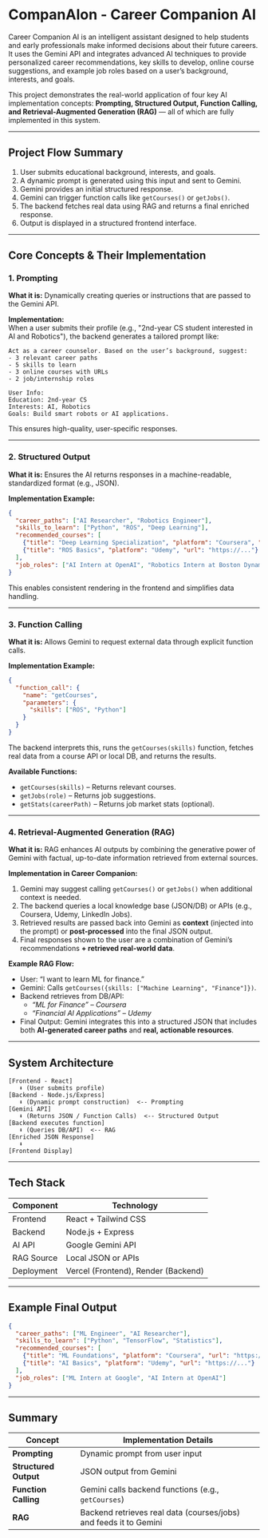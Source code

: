 # CompanAIon - Career Companion AI

Career Companion AI is an intelligent assistant designed to help students and early professionals make informed decisions about their future careers. It uses the Gemini API and integrates advanced AI techniques to provide personalized career recommendations, key skills to develop, online course suggestions, and example job roles based on a user’s background, interests, and goals.

This project demonstrates the real-world application of four key AI implementation concepts: **Prompting, Structured Output, Function Calling, and Retrieval-Augmented Generation (RAG)** — all of which are fully implemented in this system.

---

## Project Flow Summary
1. User submits educational background, interests, and goals.  
2. A dynamic prompt is generated using this input and sent to Gemini.  
3. Gemini provides an initial structured response.  
4. Gemini can trigger function calls like `getCourses()` or `getJobs()`.  
5. The backend fetches real data using RAG and returns a final enriched response.  
6. Output is displayed in a structured frontend interface.  

---

## Core Concepts & Their Implementation

### 1. Prompting
**What it is:** Dynamically creating queries or instructions that are passed to the Gemini API.  

**Implementation:**  
When a user submits their profile (e.g., "2nd-year CS student interested in AI and Robotics"), the backend generates a tailored prompt like:  

```
Act as a career counselor. Based on the user’s background, suggest:
- 3 relevant career paths
- 5 skills to learn
- 3 online courses with URLs
- 2 job/internship roles

User Info:
Education: 2nd-year CS
Interests: AI, Robotics
Goals: Build smart robots or AI applications.
```

This ensures high-quality, user-specific responses.  

---

### 2. Structured Output
**What it is:** Ensures the AI returns responses in a machine-readable, standardized format (e.g., JSON).  

**Implementation Example:**  

```json
{
  "career_paths": ["AI Researcher", "Robotics Engineer"],
  "skills_to_learn": ["Python", "ROS", "Deep Learning"],
  "recommended_courses": [
    {"title": "Deep Learning Specialization", "platform": "Coursera", "url": "https://..."},
    {"title": "ROS Basics", "platform": "Udemy", "url": "https://..."}
  ],
  "job_roles": ["AI Intern at OpenAI", "Robotics Intern at Boston Dynamics"]
}
```

This enables consistent rendering in the frontend and simplifies data handling.  

---

### 3. Function Calling
**What it is:** Allows Gemini to request external data through explicit function calls.  

**Implementation Example:**  

```json
{
  "function_call": {
    "name": "getCourses",
    "parameters": {
      "skills": ["ROS", "Python"]
    }
  }
}
```

The backend interprets this, runs the `getCourses(skills)` function, fetches real data from a course API or local DB, and returns the results.  

**Available Functions:**  
- `getCourses(skills)` – Returns relevant courses.  
- `getJobs(role)` – Returns job suggestions.  
- `getStats(careerPath)` – Returns job market stats (optional).  

---

### 4. Retrieval-Augmented Generation (RAG)
**What it is:** RAG enhances AI outputs by combining the generative power of Gemini with factual, up-to-date information retrieved from external sources.  

**Implementation in Career Companion:**  
1. Gemini may suggest calling `getCourses()` or `getJobs()` when additional context is needed.  
2. The backend queries a local knowledge base (JSON/DB) or APIs (e.g., Coursera, Udemy, LinkedIn Jobs).  
3. Retrieved results are passed back into Gemini as **context** (injected into the prompt) or **post-processed** into the final JSON output.  
4. Final responses shown to the user are a combination of Gemini’s recommendations **+ retrieved real-world data**.  

**Example RAG Flow:**  
- User: “I want to learn ML for finance.”  
- Gemini: Calls `getCourses({skills: ["Machine Learning", "Finance"]})`.  
- Backend retrieves from DB/API:  
  - *“ML for Finance” – Coursera*  
  - *“Financial AI Applications” – Udemy*  
- Final Output: Gemini integrates this into a structured JSON that includes both **AI-generated career paths** and **real, actionable resources**.  

---

## System Architecture

```
[Frontend - React] 
   ⬇ (User submits profile)
[Backend - Node.js/Express]
   ⬇ (Dynamic prompt construction)  <-- Prompting
[Gemini API]
   ⬇ (Returns JSON / Function Calls)  <-- Structured Output
[Backend executes function]
   ⬇ (Queries DB/API)  <-- RAG
[Enriched JSON Response]
   ⬇
[Frontend Display]
```

---

## Tech Stack

| Component   | Technology                |
|-------------|---------------------------|
| Frontend    | React + Tailwind CSS      |
| Backend     | Node.js + Express         |
| AI API      | Google Gemini API         |
| RAG Source  | Local JSON or APIs        |
| Deployment  | Vercel (Frontend), Render (Backend) |  

---

## Example Final Output

```json
{
  "career_paths": ["ML Engineer", "AI Researcher"],
  "skills_to_learn": ["Python", "TensorFlow", "Statistics"],
  "recommended_courses": [
    {"title": "ML Foundations", "platform": "Coursera", "url": "https://..."},
    {"title": "AI Basics", "platform": "Udemy", "url": "https://..."}
  ],
  "job_roles": ["ML Intern at Google", "AI Intern at OpenAI"]
}
```

---

## Summary

| Concept            | Implementation Details                                     |
|---------------------|------------------------------------------------------------|
| **Prompting**       | Dynamic prompt from user input                             |
| **Structured Output** | JSON output from Gemini                                   |
| **Function Calling** | Gemini calls backend functions (e.g., `getCourses`)        |
| **RAG**             | Backend retrieves real data (courses/jobs) and feeds it to Gemini |
